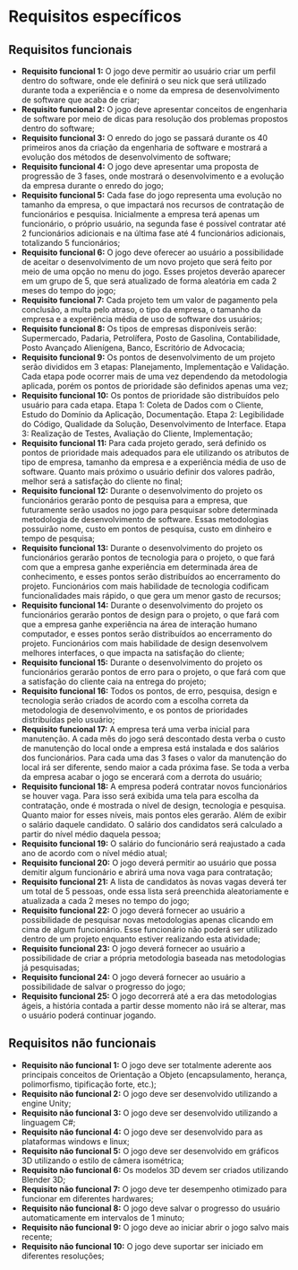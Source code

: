 Requisitos específicos
======================

Requisitos funcionais
---------------------

- **Requisito funcional 1:** O jogo deve permitir ao usuário criar um perfil dentro do software, onde ele definirá o seu nick que será utilizado durante toda a experiência e o nome da empresa de desenvolvimento de software que acaba de criar;
- **Requisito funcional 2:** O jogo deve apresentar conceitos de engenharia de software por meio de dicas para resolução dos problemas propostos dentro do software;
- **Requisito funcional 3:** O enredo do jogo se passará durante os 40 primeiros anos da criação da engenharia de software e mostrará a evolução dos métodos de desenvolvimento de software;
- **Requisito funcional 4:** O jogo deve apresentar uma proposta de progressão de 3 fases, onde mostrará o desenvolvimento e a evolução da empresa durante o enredo do jogo;
- **Requisito funcional 5:** Cada fase do jogo representa uma evolução no tamanho da empresa, o que impactará nos recursos de contratação de funcionários e pesquisa. Inicialmente a empresa terá apenas um funcionário, o próprio usuário, na segunda fase é possível contratar até 2 funcionários adicionais e na última fase até 4 funcionários adicionais, totalizando 5 funcionários;
- **Requisito funcional 6:** O jogo deve oferecer ao usuário a possibilidade de aceitar o desenvolvimento de um novo projeto que será feito por meio de uma opção no menu do jogo. Esses projetos deverão aparecer em um grupo de 5, que será atualizado de forma aleatória em cada 2 meses do tempo do jogo;
- **Requisito funcional 7:** Cada projeto tem um valor de pagamento pela conclusão, a multa pelo atraso, o tipo da empresa, o tamanho da empresa e a experiência média de uso de software dos usuários;
- **Requisito funcional 8:** Os tipos de empresas disponíveis serão: Supermercado, Padaria, Petrolífera, Posto de Gasolina, Contabilidade, Posto Avançado Alienígena, Banco, Escritório de Advocacia;
- **Requisito funcional 9:** Os pontos de desenvolvimento de um projeto serão divididos em 3 etapas: Planejamento, Implementação e Validação. Cada etapa pode ocorrer mais de uma vez dependendo da metodologia aplicada, porém os pontos de prioridade são definidos apenas uma vez;
- **Requisito funcional 10:** Os pontos de prioridade são distribuídos pelo usuário para cada etapa. Etapa 1: Coleta de Dados com o Cliente, Estudo do Domínio da Aplicação, Documentação. Etapa 2: Legibilidade do Código, Qualidade da Solução, Desenvolvimento de Interface. Etapa 3: Realização de Testes, Avaliação do Cliente, Implementação;
- **Requisito funcional 11:** Para cada projeto gerado, será definido os pontos de prioridade mais adequados para ele utilizando os atributos de tipo de empresa, tamanho da empresa e a experiência média de uso de software. Quanto mais próximo o usuário definir dos valores padrão, melhor será a satisfação do cliente no final;
- **Requisito funcional 12:** Durante o desenvolvimento do projeto os funcionários gerarão ponto de pesquisa para a empresa, que futuramente serão usados no jogo para pesquisar sobre determinada metodologia de desenvolvimento de software. Essas metodologias possuirão nome, custo em pontos de pesquisa, custo em dinheiro e tempo de pesquisa;
- **Requisito funcional 13:** Durante o desenvolvimento do projeto os funcionários gerarão pontos de tecnologia para o projeto, o que fará com que a empresa ganhe experiência em determinada área de conhecimento, e esses pontos serão distribuídos ao encerramento do projeto. Funcionários com mais habilidade de tecnologia codificam funcionalidades mais rápido, o que gera um menor gasto de recursos;
- **Requisito funcional 14:** Durante o desenvolvimento do projeto os funcionários gerarão pontos de design para o projeto, o que fará com que a empresa ganhe experiência na área de interação humano computador, e esses pontos serão distribuídos ao encerramento do projeto. Funcionários com mais habilidade de design desenvolvem melhores interfaces, o que impacta na satisfação do cliente;
- **Requisito funcional 15:** Durante o desenvolvimento do projeto os funcionários gerarão pontos de erro para o projeto, o que fará com que a satisfação do cliente caia na entrega do projeto;
- **Requisito funcional 16:** Todos os pontos, de erro, pesquisa, design e tecnologia serão criados de acordo com a escolha correta da metodologia de desenvolvimento, e os pontos de prioridades distribuídas pelo usuário;
- **Requisito funcional 17:** A empresa terá uma verba inicial para manutenção. A cada mês do jogo será descontado desta verba o custo de manutenção do local onde a empresa está instalada e dos salários dos funcionários. Para cada uma das 3 fases o valor da manutenção do local irá ser diferente, sendo maior a cada próxima fase. Se toda a verba da empresa acabar o jogo se encerará com a derrota do usuário;
- **Requisito funcional 18:** A empresa poderá contratar novos funcionários se houver vaga. Para isso será exibida uma tela para escolha da contratação, onde é mostrada o nível de design, tecnologia e pesquisa. Quanto maior for esses níveis, mais pontos eles gerarão. Além de exibir o salário daquele candidato. O salário dos candidatos será calculado a partir do nível médio daquela pessoa;
- **Requisito funcional 19:** O salário do funcionário será reajustado a cada ano de acordo com o nível médio atual;
- **Requisito funcional 20:** O jogo deverá permitir ao usuário que possa demitir algum funcionário e abrirá uma nova vaga para contratação;
- **Requisito funcional 21:** A lista de candidatos às novas vagas deverá ter um total de 5 pessoas, onde essa lista será preenchida aleatoriamente e atualizada a cada 2 meses no tempo do jogo;
- **Requisito funcional 22:** O jogo deverá fornecer ao usuário a possibilidade de pesquisar novas metodologias apenas clicando em cima de algum funcionário. Esse funcionário não poderá ser utilizado dentro de um projeto enquanto estiver realizando esta atividade;
- **Requisito funcional 23:** O jogo deverá fornecer ao usuário a possibilidade de criar a própria metodologia baseada nas metodologias já pesquisadas;
- **Requisito funcional 24:** O jogo deverá fornecer ao usuário a possibilidade de salvar o progresso do jogo;
- **Requisito funcional 25:** O jogo decorrerá até a era das metodologias ágeis, a história contada a partir desse momento não irá se alterar, mas o usuário poderá continuar jogando.

Requisitos não funcionais
-------------------------

- **Requisito não funcional 1:** O jogo deve ser totalmente aderente aos principais conceitos de Orientação a Objeto (encapsulamento, herança, polimorfismo, tipificação forte, etc.);
- **Requisito não funcional 2:** O jogo deve ser desenvolvido utilizando a engine Unity;
- **Requisito não funcional 3:** O jogo deve ser desenvolvido utilizando a linguagem C#;
- **Requisito não funcional 4:** O jogo deve ser desenvolvido para as plataformas windows e linux;
- **Requisito não funcional 5:** O jogo deve ser desenvolvido em gráficos 3D utilizando o estilo de câmera isométrica;
- **Requisito não funcional 6:** Os modelos 3D devem ser criados utilizando Blender 3D;
- **Requisito não funcional 7:** O jogo deve ter desempenho otimizado para funcionar em diferentes hardwares;
- **Requisito não funcional 8:** O jogo deve salvar o progresso do usuário automaticamente em intervalos de 1 minuto;
- **Requisito não funcional 9:** O jogo deve ao iniciar abrir o jogo salvo mais recente;
- **Requisito não funcional 10:** O jogo deve suportar ser iniciado em diferentes resoluções;
